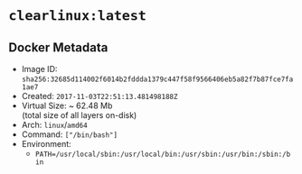# `clearlinux:latest`

## Docker Metadata

- Image ID: `sha256:32685d114002f6014b2fddda1379c447f58f9566406eb5a82f7b87fce7fa1ae7`
- Created: `2017-11-03T22:51:13.481498188Z`
- Virtual Size: ~ 62.48 Mb  
  (total size of all layers on-disk)
- Arch: `linux`/`amd64`
- Command: `["/bin/bash"]`
- Environment:
  - `PATH=/usr/local/sbin:/usr/local/bin:/usr/sbin:/usr/bin:/sbin:/bin`
